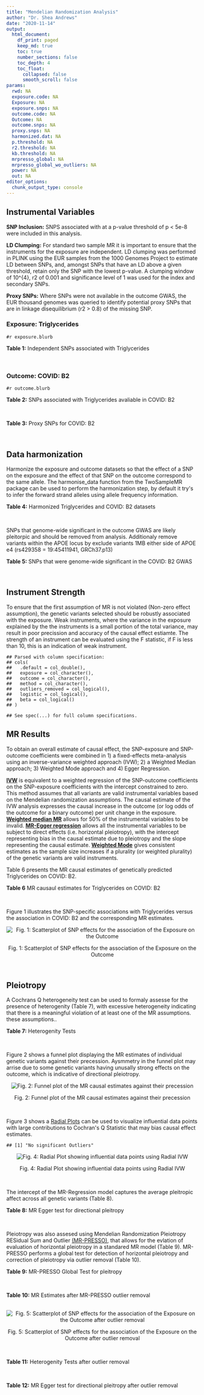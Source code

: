 ```yaml
---
title: "Mendelian Randomization Analysis"
author: "Dr. Shea Andrews"
date: "2020-11-14"
output:
  html_document:
    df_print: paged
    keep_md: true
    toc: true
    number_sections: false
    toc_depth: 4
    toc_float:
      collapsed: false
      smooth_scroll: false
params:
  rwd: NA
  exposure.code: NA
  Exposure: NA
  exposure.snps: NA
  outcome.code: NA
  Outcome: NA
  outcome.snps: NA
  proxy.snps: NA
  harmonized.dat: NA
  p.threshold: NA
  r2.threshold: NA
  kb.threshold: NA
  mrpresso_global: NA
  mrpresso_global_wo_outliers: NA
  power: NA
  out: NA
editor_options:
  chunk_output_type: console
---
```







## Instrumental Variables
**SNP Inclusion:** SNPS associated with at a p-value threshold of p < 5e-8 were included in this analysis.
<br>

**LD Clumping:** For standard two sample MR it is important to ensure that the instruments for the exposure are independent. LD clumping was performed in PLINK using the EUR samples from the 1000 Genomes Project to estimate LD between SNPs, and, amongst SNPs that have an LD above a given threshold, retain only the SNP with the lowest p-value. A clumping window of 10^{4}, r2 of 0.001 and significance level of 1 was used for the index and secondary SNPs.
<br>

**Proxy SNPs:** Where SNPs were not available in the outcome GWAS, the EUR thousand genomes was queried to identify potential proxy SNPs that are in linkage disequilibrium (r2 > 0.8) of the missing SNP.
<br>

### Exposure: Triglycerides
`#r exposure.blurb`
<br>

**Table 1:** Independent SNPs associated with Triglycerides
<div data-pagedtable="false">
  <script data-pagedtable-source type="application/json">
{"columns":[{"label":["SNP"],"name":[1],"type":["chr"],"align":["left"]},{"label":["CHROM"],"name":[2],"type":["dbl"],"align":["right"]},{"label":["POS"],"name":[3],"type":["dbl"],"align":["right"]},{"label":["REF"],"name":[4],"type":["chr"],"align":["left"]},{"label":["ALT"],"name":[5],"type":["chr"],"align":["left"]},{"label":["AF"],"name":[6],"type":["dbl"],"align":["right"]},{"label":["BETA"],"name":[7],"type":["dbl"],"align":["right"]},{"label":["SE"],"name":[8],"type":["dbl"],"align":["right"]},{"label":["Z"],"name":[9],"type":["dbl"],"align":["right"]},{"label":["P"],"name":[10],"type":["dbl"],"align":["right"]},{"label":["N"],"name":[11],"type":["dbl"],"align":["right"]},{"label":["TRAIT"],"name":[12],"type":["chr"],"align":["left"]}],"data":[{"1":"rs12748152","2":"1","3":"27138393","4":"C","5":"T","6":"0.0683714","7":"0.0372","8":"0.0059","9":"6.305085","10":"1.100e-09","11":"177761.5","12":"Triglycerides"},{"1":"rs17513135","2":"1","3":"40035686","4":"C","5":"T","6":"0.2500000","7":"0.0220","8":"0.0039","9":"5.641026","10":"1.633e-08","11":"174742.0","12":"Triglycerides"},{"1":"rs4587594","2":"1","3":"63133930","4":"G","5":"A","6":"0.3032340","7":"-0.0694","8":"0.0035","9":"-19.828600","10":"3.503e-82","11":"177772.0","12":"Triglycerides"},{"1":"rs1321257","2":"1","3":"230305312","4":"G","5":"A","6":"0.6400070","7":"-0.0402","8":"0.0034","9":"-11.823500","10":"5.986e-31","11":"177757.9","12":"Triglycerides"},{"1":"rs676210","2":"2","3":"21231524","4":"G","5":"A","6":"0.2314110","7":"-0.0733","8":"0.0039","9":"-18.794900","10":"3.284e-71","11":"177782.0","12":"Triglycerides"},{"1":"rs1260326","2":"2","3":"27730940","4":"T","5":"C","6":"0.6136610","7":"-0.1148","8":"0.0034","9":"-33.764700","10":"2.290e-239","11":"177765.0","12":"Triglycerides"},{"1":"rs13389219","2":"2","3":"165528876","4":"C","5":"T","6":"0.4034550","7":"-0.0271","8":"0.0034","9":"-7.970590","10":"2.598e-15","11":"177782.9","12":"Triglycerides"},{"1":"rs2972146","2":"2","3":"227100698","4":"G","5":"T","6":"0.6309740","7":"0.0281","8":"0.0034","9":"8.264706","10":"2.974e-15","11":"174703.9","12":"Triglycerides"},{"1":"rs10440120","2":"3","3":"12486964","4":"C","5":"A","6":"0.1655080","7":"-0.0306","8":"0.0044","9":"-6.954550","10":"5.343e-11","11":"174886.1","12":"Triglycerides"},{"1":"rs645040","2":"3","3":"135926622","4":"G","5":"T","6":"0.8208850","7":"0.0293","8":"0.0040","9":"7.325000","10":"1.830e-12","11":"177779.0","12":"Triglycerides"},{"1":"rs6831256","2":"4","3":"3473139","4":"A","5":"G","6":"0.3971880","7":"0.0258","8":"0.0035","9":"7.371429","10":"1.602e-12","11":"177494.9","12":"Triglycerides"},{"1":"rs442177","2":"4","3":"88030261","4":"G","5":"T","6":"0.5364790","7":"0.0309","8":"0.0033","9":"9.363636","10":"1.316e-18","11":"177798.0","12":"Triglycerides"},{"1":"rs9686661","2":"5","3":"55861786","4":"C","5":"T","6":"0.1487860","7":"0.0379","8":"0.0044","9":"8.613636","10":"2.541e-16","11":"177050.0","12":"Triglycerides"},{"1":"rs6882076","2":"5","3":"156390297","4":"T","5":"C","6":"0.6327160","7":"0.0286","8":"0.0035","9":"8.171429","10":"1.513e-15","11":"177778.0","12":"Triglycerides"},{"1":"rs2239520","2":"6","3":"31088922","4":"G","5":"A","6":"0.3906190","7":"-0.0236","8":"0.0037","9":"-6.378380","10":"4.144e-10","11":"151047.0","12":"Triglycerides"},{"1":"rs2247056","2":"6","3":"31265490","4":"T","5":"C","6":"0.7218780","7":"0.0378","8":"0.0039","9":"9.692308","10":"3.861e-21","11":"174062.0","12":"Triglycerides"},{"1":"rs998584","2":"6","3":"43757896","4":"C","5":"A","6":"0.4905450","7":"0.0293","8":"0.0037","9":"7.918919","10":"3.424e-15","11":"174573.0","12":"Triglycerides"},{"1":"rs719726","2":"6","3":"127414801","4":"C","5":"T","6":"0.5999630","7":"0.0199","8":"0.0035","9":"5.685714","10":"2.486e-08","11":"168319.0","12":"Triglycerides"},{"1":"rs634869","2":"6","3":"139831757","4":"T","5":"C","6":"0.5747460","7":"-0.0272","8":"0.0033","9":"-8.242420","10":"1.776e-14","11":"177755.0","12":"Triglycerides"},{"1":"rs2665357","2":"6","3":"160848167","4":"A","5":"C","6":"0.5193360","7":"0.0212","8":"0.0033","9":"6.424242","10":"8.327e-10","11":"172850.0","12":"Triglycerides"},{"1":"rs4719841","2":"7","3":"25997536","4":"A","5":"G","6":"0.4108890","7":"0.0232","8":"0.0034","9":"6.823529","10":"8.864e-11","11":"177774.9","12":"Triglycerides"},{"1":"rs11974409","2":"7","3":"72989390","4":"A","5":"G","6":"0.1816990","7":"-0.0899","8":"0.0042","9":"-21.404800","10":"1.360e-100","11":"177786.0","12":"Triglycerides"},{"1":"rs38855","2":"7","3":"116358044","4":"A","5":"G","6":"0.4712940","7":"-0.0187","8":"0.0033","9":"-5.666670","10":"2.109e-08","11":"177825.0","12":"Triglycerides"},{"1":"rs287621","2":"7","3":"130435181","4":"T","5":"C","6":"0.7140010","7":"-0.0222","8":"0.0037","9":"-6.000000","10":"7.671e-09","11":"177813.0","12":"Triglycerides"},{"1":"rs6995541","2":"8","3":"10671260","4":"A","5":"G","6":"0.2336240","7":"0.0265","8":"0.0037","9":"7.162162","10":"1.343e-12","11":"177486.0","12":"Triglycerides"},{"1":"rs12676857","2":"8","3":"18266572","4":"T","5":"C","6":"0.1436090","7":"0.0332","8":"0.0046","9":"7.217391","10":"7.291e-12","11":"177732.0","12":"Triglycerides"},{"1":"rs12678919","2":"8","3":"19844222","4":"A","5":"G","6":"0.0681239","7":"-0.1702","8":"0.0056","9":"-30.392900","10":"1.820e-199","11":"177749.9","12":"Triglycerides"},{"1":"rs4738684","2":"8","3":"59393273","4":"A","5":"G","6":"0.6075010","7":"-0.0205","8":"0.0035","9":"-5.857140","10":"8.819e-09","11":"177790.0","12":"Triglycerides"},{"1":"rs2954022","2":"8","3":"126482621","4":"C","5":"A","6":"0.5114630","7":"-0.0780","8":"0.0033","9":"-23.636400","10":"2.230e-113","11":"177750.0","12":"Triglycerides"},{"1":"rs1832007","2":"10","3":"5254847","4":"A","5":"G","6":"0.1247280","7":"-0.0327","8":"0.0047","9":"-6.957450","10":"1.718e-12","11":"177504.0","12":"Triglycerides"},{"1":"rs10761762","2":"10","3":"65184717","4":"T","5":"C","6":"0.4990900","7":"-0.0270","8":"0.0033","9":"-8.181820","10":"1.061e-17","11":"177823.0","12":"Triglycerides"},{"1":"rs2068888","2":"10","3":"94839642","4":"G","5":"A","6":"0.4735120","7":"-0.0241","8":"0.0034","9":"-7.088240","10":"1.682e-11","11":"177712.0","12":"Triglycerides"},{"1":"rs2250802","2":"10","3":"113921354","4":"G","5":"A","6":"0.7334790","7":"0.0230","8":"0.0037","9":"6.216216","10":"1.210e-10","11":"174733.9","12":"Triglycerides"},{"1":"rs10501321","2":"11","3":"47294626","4":"T","5":"C","6":"0.3212210","7":"-0.0216","8":"0.0035","9":"-6.171430","10":"1.412e-08","11":"177680.0","12":"Triglycerides"},{"1":"rs174535","2":"11","3":"61551356","4":"T","5":"C","6":"0.3609590","7":"0.0470","8":"0.0034","9":"13.823529","10":"1.733e-41","11":"177772.9","12":"Triglycerides"},{"1":"rs11820504","2":"11","3":"116529442","4":"T","5":"C","6":"0.1807930","7":"0.0604","8":"0.0044","9":"13.727273","10":"1.095e-39","11":"172813.0","12":"Triglycerides"},{"1":"rs10790162","2":"11","3":"116639104","4":"A","5":"G","6":"0.9306210","7":"-0.2305","8":"0.0065","9":"-35.461500","10":"1.100e-249","11":"177771.1","12":"Triglycerides"},{"1":"rs11613352","2":"12","3":"57792580","4":"C","5":"T","6":"0.2251730","7":"-0.0280","8":"0.0039","9":"-7.179490","10":"9.397e-14","11":"177799.0","12":"Triglycerides"},{"1":"rs11057408","2":"12","3":"124464836","4":"G","5":"T","6":"0.3253360","7":"-0.0258","8":"0.0035","9":"-7.371430","10":"2.049e-12","11":"174454.0","12":"Triglycerides"},{"1":"rs16948098","2":"15","3":"44219607","4":"G","5":"A","6":"0.0370102","7":"0.0800","8":"0.0089","9":"8.988764","10":"4.838e-17","11":"163328.2","12":"Triglycerides"},{"1":"rs2043085","2":"15","3":"58680954","4":"T","5":"C","6":"0.6610970","7":"-0.0327","8":"0.0034","9":"-9.617650","10":"7.809e-20","11":"176147.0","12":"Triglycerides"},{"1":"rs588136","2":"15","3":"58730498","4":"C","5":"T","6":"0.7867110","7":"-0.0495","8":"0.0041","9":"-12.073200","10":"3.365e-30","11":"176173.0","12":"Triglycerides"},{"1":"rs3198697","2":"16","3":"15129940","4":"C","5":"T","6":"0.3839030","7":"-0.0198","8":"0.0034","9":"-5.823530","10":"2.207e-08","11":"175934.1","12":"Triglycerides"},{"1":"rs749671","2":"16","3":"31088347","4":"G","5":"A","6":"0.3477070","7":"-0.0211","8":"0.0034","9":"-6.205880","10":"6.106e-10","11":"176205.1","12":"Triglycerides"},{"1":"rs1800775","2":"16","3":"56995236","4":"C","5":"A","6":"0.5121820","7":"-0.0396","8":"0.0035","9":"-11.314300","10":"1.332e-26","11":"172715.0","12":"Triglycerides"},{"1":"rs8077889","2":"17","3":"41878166","4":"A","5":"C","6":"0.1884530","7":"0.0252","8":"0.0042","9":"6.000000","10":"9.879e-09","11":"176194.0","12":"Triglycerides"},{"1":"rs7248104","2":"19","3":"7224431","4":"G","5":"A","6":"0.4124030","7":"-0.0222","8":"0.0034","9":"-6.529410","10":"5.045e-10","11":"176083.0","12":"Triglycerides"},{"1":"rs10401969","2":"19","3":"19407718","4":"T","5":"C","6":"0.0710134","7":"-0.1210","8":"0.0065","9":"-18.615400","10":"9.702e-70","11":"176172.7","12":"Triglycerides"},{"1":"rs731839","2":"19","3":"33899065","4":"G","5":"A","6":"0.6709000","7":"-0.0224","8":"0.0036","9":"-6.222220","10":"2.651e-09","11":"176161.1","12":"Triglycerides"},{"1":"rs439401","2":"19","3":"45414451","4":"T","5":"C","6":"0.6390100","7":"0.0659","8":"0.0038","9":"17.342105","10":"1.423e-66","11":"152584.0","12":"Triglycerides"},{"1":"rs3760627","2":"19","3":"45457180","4":"T","5":"C","6":"0.4941460","7":"0.0189","8":"0.0034","9":"5.558824","10":"5.293e-09","11":"176200.9","12":"Triglycerides"},{"1":"rs6029143","2":"20","3":"39118662","4":"C","5":"T","6":"0.0446137","7":"-0.0388","8":"0.0071","9":"-5.464790","10":"4.933e-08","11":"176256.9","12":"Triglycerides"},{"1":"rs4810479","2":"20","3":"44545048","4":"C","5":"T","6":"0.7471790","7":"-0.0474","8":"0.0038","9":"-12.473700","10":"2.067e-34","11":"176191.9","12":"Triglycerides"},{"1":"rs3761445","2":"22","3":"38595411","4":"G","5":"A","6":"0.6132420","7":"0.0232","8":"0.0034","9":"6.823529","10":"8.062e-12","11":"175846.1","12":"Triglycerides"}],"options":{"columns":{"min":{},"max":[10]},"rows":{"min":[10],"max":[10]},"pages":{}}}
  </script>
</div>
<br>

### Outcome: COVID: B2
`#r outcome.blurb`
<br>

**Table 2:** SNPs associated with Triglycerides avaliable in COVID: B2
<div data-pagedtable="false">
  <script data-pagedtable-source type="application/json">
{"columns":[{"label":["SNP"],"name":[1],"type":["chr"],"align":["left"]},{"label":["CHROM"],"name":[2],"type":["dbl"],"align":["right"]},{"label":["POS"],"name":[3],"type":["dbl"],"align":["right"]},{"label":["REF"],"name":[4],"type":["chr"],"align":["left"]},{"label":["ALT"],"name":[5],"type":["chr"],"align":["left"]},{"label":["AF"],"name":[6],"type":["dbl"],"align":["right"]},{"label":["BETA"],"name":[7],"type":["dbl"],"align":["right"]},{"label":["SE"],"name":[8],"type":["dbl"],"align":["right"]},{"label":["Z"],"name":[9],"type":["dbl"],"align":["right"]},{"label":["P"],"name":[10],"type":["dbl"],"align":["right"]},{"label":["N"],"name":[11],"type":["dbl"],"align":["right"]},{"label":["TRAIT"],"name":[12],"type":["chr"],"align":["left"]}],"data":[{"1":"rs12748152","2":"1","3":"27138393","4":"C","5":"T","6":"0.09372","7":"1.0523e-01","8":"0.042643","9":"2.467696926","10":"0.013600","11":"908494","12":"COVID:_hospitalized_vs._population__eur"},{"1":"rs17513135","2":"1","3":"40035686","4":"C","5":"T","6":"0.22710","7":"7.5200e-02","8":"0.028713","9":"2.619022742","10":"0.008818","11":"631467","12":"COVID:_hospitalized_vs._population__eur"},{"1":"rs4587594","2":"1","3":"63133930","4":"G","5":"A","6":"0.32560","7":"-1.0093e-02","8":"0.024733","9":"-0.408078276","10":"0.683200","11":"908494","12":"COVID:_hospitalized_vs._population__eur"},{"1":"rs1321257","2":"1","3":"230305312","4":"G","5":"A","6":"0.60440","7":"2.1461e-03","8":"0.023530","9":"0.091206970","10":"0.927300","11":"908494","12":"COVID:_hospitalized_vs._population__eur"},{"1":"rs676210","2":"2","3":"21231524","4":"G","5":"A","6":"0.23180","7":"-3.6636e-02","8":"0.027950","9":"-1.310769231","10":"0.189900","11":"907881","12":"COVID:_hospitalized_vs._population__eur"},{"1":"rs1260326","2":"2","3":"27730940","4":"T","5":"C","6":"0.63210","7":"2.0246e-02","8":"0.023473","9":"0.862522899","10":"0.388400","11":"907881","12":"COVID:_hospitalized_vs._population__eur"},{"1":"rs13389219","2":"2","3":"165528876","4":"C","5":"T","6":"0.40280","7":"-3.9779e-03","8":"0.023446","9":"-0.169662203","10":"0.865300","11":"908494","12":"COVID:_hospitalized_vs._population__eur"},{"1":"rs2972146","2":"2","3":"227100698","4":"G","5":"T","6":"0.63350","7":"-2.5846e-03","8":"0.028229","9":"-0.091558327","10":"0.927000","11":"898438","12":"COVID:_hospitalized_vs._population__eur"},{"1":"rs10440120","2":"3","3":"12486964","4":"C","5":"A","6":"0.17500","7":"7.6505e-02","8":"0.037149","9":"2.059409405","10":"0.039450","11":"898438","12":"COVID:_hospitalized_vs._population__eur"},{"1":"rs645040","2":"3","3":"135926622","4":"G","5":"T","6":"0.79200","7":"-1.4032e-02","8":"0.027406","9":"-0.512004671","10":"0.608700","11":"907881","12":"COVID:_hospitalized_vs._population__eur"},{"1":"rs6831256","2":"4","3":"3473139","4":"A","5":"G","6":"0.39750","7":"-2.6228e-02","8":"0.023177","9":"-1.131639125","10":"0.257800","11":"908494","12":"COVID:_hospitalized_vs._population__eur"},{"1":"rs442177","2":"4","3":"88030261","4":"G","5":"T","6":"0.57550","7":"3.0101e-02","8":"0.027921","9":"1.078077433","10":"0.281000","11":"898438","12":"COVID:_hospitalized_vs._population__eur"},{"1":"rs9686661","2":"5","3":"55861786","4":"C","5":"T","6":"0.17630","7":"-1.3144e-02","8":"0.028425","9":"-0.462409850","10":"0.643800","11":"908494","12":"COVID:_hospitalized_vs._population__eur"},{"1":"rs6882076","2":"5","3":"156390297","4":"T","5":"C","6":"0.64430","7":"3.7231e-03","8":"0.023716","9":"0.156986844","10":"0.875300","11":"908494","12":"COVID:_hospitalized_vs._population__eur"},{"1":"rs2239520","2":"6","3":"31088922","4":"G","5":"A","6":"0.37620","7":"-3.9525e-02","8":"0.028379","9":"-1.392755206","10":"0.163700","11":"898438","12":"COVID:_hospitalized_vs._population__eur"},{"1":"rs2247056","2":"6","3":"31265490","4":"T","5":"C","6":"0.72010","7":"-6.1981e-03","8":"0.027566","9":"-0.224845825","10":"0.822100","11":"908494","12":"COVID:_hospitalized_vs._population__eur"},{"1":"rs998584","2":"6","3":"43757896","4":"C","5":"A","6":"0.47870","7":"1.9354e-02","8":"0.023213","9":"0.833756947","10":"0.404400","11":"907881","12":"COVID:_hospitalized_vs._population__eur"},{"1":"rs719726","2":"6","3":"127414801","4":"C","5":"T","6":"0.58860","7":"-2.9089e-02","8":"0.030102","9":"-0.966347751","10":"0.333900","11":"895209","12":"COVID:_hospitalized_vs._population__eur"},{"1":"rs634869","2":"6","3":"139831757","4":"T","5":"C","6":"0.56550","7":"1.7185e-02","8":"0.023386","9":"0.734841358","10":"0.462400","11":"908494","12":"COVID:_hospitalized_vs._population__eur"},{"1":"rs2665357","2":"6","3":"160848167","4":"A","5":"C","6":"0.51500","7":"-2.0397e-02","8":"0.027405","9":"-0.744280241","10":"0.456700","11":"898438","12":"COVID:_hospitalized_vs._population__eur"},{"1":"rs4719841","2":"7","3":"25997536","4":"A","5":"G","6":"0.38860","7":"4.8883e-02","8":"0.023311","9":"2.096992836","10":"0.035990","11":"908494","12":"COVID:_hospitalized_vs._population__eur"},{"1":"rs11974409","2":"7","3":"72989390","4":"A","5":"G","6":"0.19170","7":"-5.1899e-02","8":"0.035954","9":"-1.443483340","10":"0.148900","11":"898438","12":"COVID:_hospitalized_vs._population__eur"},{"1":"rs38855","2":"7","3":"116358044","4":"A","5":"G","6":"0.46480","7":"-4.1648e-02","8":"0.027629","9":"-1.507401643","10":"0.131700","11":"897825","12":"COVID:_hospitalized_vs._population__eur"},{"1":"rs287621","2":"7","3":"130435181","4":"T","5":"C","6":"0.73460","7":"-2.0233e-03","8":"0.030783","9":"-0.065727837","10":"0.947600","11":"897825","12":"COVID:_hospitalized_vs._population__eur"},{"1":"rs6995541","2":"8","3":"10671260","4":"A","5":"G","6":"0.29180","7":"1.2274e-04","8":"0.030387","9":"0.004039227","10":"0.996800","11":"898438","12":"COVID:_hospitalized_vs._population__eur"},{"1":"rs12676857","2":"8","3":"18266572","4":"T","5":"C","6":"0.15380","7":"6.4152e-02","8":"0.032341","9":"1.983612133","10":"0.047300","11":"908494","12":"COVID:_hospitalized_vs._population__eur"},{"1":"rs12678919","2":"8","3":"19844222","4":"A","5":"G","6":"0.09291","7":"4.2493e-02","8":"0.037512","9":"1.132784176","10":"0.257300","11":"908494","12":"COVID:_hospitalized_vs._population__eur"},{"1":"rs4738684","2":"8","3":"59393273","4":"A","5":"G","6":"0.66070","7":"1.8595e-02","8":"0.029532","9":"0.629655966","10":"0.528900","11":"385316","12":"COVID:_hospitalized_vs._population__eur"},{"1":"rs2954022","2":"8","3":"126482621","4":"C","5":"A","6":"0.46660","7":"-5.9811e-05","8":"0.028167","9":"-0.002123442","10":"0.998300","11":"623626","12":"COVID:_hospitalized_vs._population__eur"},{"1":"rs1832007","2":"10","3":"5254847","4":"A","5":"G","6":"0.16340","7":"2.2699e-02","8":"0.032161","9":"0.705792730","10":"0.480300","11":"908494","12":"COVID:_hospitalized_vs._population__eur"},{"1":"rs10761762","2":"10","3":"65184717","4":"T","5":"C","6":"0.48730","7":"-1.6740e-02","8":"0.024197","9":"-0.691821300","10":"0.489100","11":"905878","12":"COVID:_hospitalized_vs._population__eur"},{"1":"rs2068888","2":"10","3":"94839642","4":"G","5":"A","6":"0.44900","7":"-3.5464e-02","8":"0.022996","9":"-1.542181249","10":"0.123000","11":"908494","12":"COVID:_hospitalized_vs._population__eur"},{"1":"rs2250802","2":"10","3":"113921354","4":"G","5":"A","6":"0.70540","7":"-3.5433e-02","8":"0.025688","9":"-1.379360012","10":"0.167800","11":"634083","12":"COVID:_hospitalized_vs._population__eur"},{"1":"rs10501321","2":"11","3":"47294626","4":"T","5":"C","6":"0.36110","7":"-2.1565e-02","8":"0.025102","9":"-0.859094893","10":"0.390300","11":"908494","12":"COVID:_hospitalized_vs._population__eur"},{"1":"rs174535","2":"11","3":"61551356","4":"T","5":"C","6":"0.38120","7":"2.8368e-02","8":"0.024340","9":"1.165488907","10":"0.243800","11":"907881","12":"COVID:_hospitalized_vs._population__eur"},{"1":"rs11820504","2":"11","3":"116529442","4":"T","5":"C","6":"0.21380","7":"-2.2118e-02","8":"0.030122","9":"-0.734280592","10":"0.462800","11":"908494","12":"COVID:_hospitalized_vs._population__eur"},{"1":"rs10790162","2":"11","3":"116639104","4":"A","5":"G","6":"0.92640","7":"6.0145e-03","8":"0.044330","9":"0.135675615","10":"0.892100","11":"908494","12":"COVID:_hospitalized_vs._population__eur"},{"1":"rs11613352","2":"12","3":"57792580","4":"C","5":"T","6":"0.26290","7":"2.4774e-02","8":"0.028180","9":"0.879134138","10":"0.379300","11":"907881","12":"COVID:_hospitalized_vs._population__eur"},{"1":"rs11057408","2":"12","3":"124464836","4":"G","5":"T","6":"0.32300","7":"3.4488e-03","8":"0.024103","9":"0.143085923","10":"0.886200","11":"908494","12":"COVID:_hospitalized_vs._population__eur"},{"1":"rs16948098","2":"15","3":"44219607","4":"G","5":"A","6":"0.03677","7":"-4.0939e-02","8":"0.052965","9":"-0.772944397","10":"0.439600","11":"908494","12":"COVID:_hospitalized_vs._population__eur"},{"1":"rs2043085","2":"15","3":"58680954","4":"T","5":"C","6":"0.59570","7":"-1.4724e-03","8":"0.028018","9":"-0.052551931","10":"0.958100","11":"898438","12":"COVID:_hospitalized_vs._population__eur"},{"1":"rs588136","2":"15","3":"58730498","4":"C","5":"T","6":"0.78780","7":"8.9430e-04","8":"0.028384","9":"0.031507187","10":"0.974900","11":"908494","12":"COVID:_hospitalized_vs._population__eur"},{"1":"rs3198697","2":"16","3":"15129940","4":"C","5":"T","6":"0.43100","7":"-1.3200e-02","8":"0.023201","9":"-0.568940994","10":"0.569400","11":"908494","12":"COVID:_hospitalized_vs._population__eur"},{"1":"rs749671","2":"16","3":"31088347","4":"G","5":"A","6":"0.38110","7":"6.0927e-03","8":"0.023502","9":"0.259241767","10":"0.795400","11":"908494","12":"COVID:_hospitalized_vs._population__eur"},{"1":"rs1800775","2":"16","3":"56995236","4":"C","5":"A","6":"0.49620","7":"6.5014e-03","8":"0.022989","9":"0.282804820","10":"0.777300","11":"908494","12":"COVID:_hospitalized_vs._population__eur"},{"1":"rs8077889","2":"17","3":"41878166","4":"A","5":"C","6":"0.20220","7":"4.7379e-02","8":"0.027672","9":"1.712163920","10":"0.086870","11":"908494","12":"COVID:_hospitalized_vs._population__eur"},{"1":"rs7248104","2":"19","3":"7224431","4":"G","5":"A","6":"0.42240","7":"-2.7038e-02","8":"0.023504","9":"-1.150357386","10":"0.250000","11":"634083","12":"COVID:_hospitalized_vs._population__eur"},{"1":"rs10401969","2":"19","3":"19407718","4":"T","5":"C","6":"0.07684","7":"1.1601e-02","8":"0.044548","9":"0.260415731","10":"0.794600","11":"908494","12":"COVID:_hospitalized_vs._population__eur"},{"1":"rs731839","2":"19","3":"33899065","4":"G","5":"A","6":"0.67190","7":"-1.8815e-02","8":"0.028693","9":"-0.655734848","10":"0.512000","11":"897825","12":"COVID:_hospitalized_vs._population__eur"},{"1":"rs439401","2":"19","3":"45414451","4":"T","5":"C","6":"0.64930","7":"1.5634e-02","8":"0.023773","9":"0.657636815","10":"0.510800","11":"908494","12":"COVID:_hospitalized_vs._population__eur"},{"1":"rs3760627","2":"19","3":"45457180","4":"T","5":"C","6":"0.45000","7":"3.5078e-03","8":"0.027578","9":"0.127195591","10":"0.898800","11":"898438","12":"COVID:_hospitalized_vs._population__eur"},{"1":"rs6029143","2":"20","3":"39118662","4":"C","5":"T","6":"0.07005","7":"1.2354e-03","8":"0.044482","9":"0.027773032","10":"0.977800","11":"908494","12":"COVID:_hospitalized_vs._population__eur"},{"1":"rs4810479","2":"20","3":"44545048","4":"C","5":"T","6":"0.74190","7":"-6.4158e-02","8":"0.026373","9":"-2.432715277","10":"0.014990","11":"908494","12":"COVID:_hospitalized_vs._population__eur"},{"1":"rs3761445","2":"22","3":"38595411","4":"G","5":"A","6":"0.60550","7":"6.6820e-03","8":"0.023366","9":"0.285971069","10":"0.774900","11":"908494","12":"COVID:_hospitalized_vs._population__eur"}],"options":{"columns":{"min":{},"max":[10]},"rows":{"min":[10],"max":[10]},"pages":{}}}
  </script>
</div>
<br>

**Table 3:** Proxy SNPs for COVID: B2
<div data-pagedtable="false">
  <script data-pagedtable-source type="application/json">
{"columns":[{"label":["proxy.outcome"],"name":[1],"type":["lgl"],"align":["right"]},{"label":["target_snp"],"name":[2],"type":["lgl"],"align":["right"]},{"label":["proxy_snp"],"name":[3],"type":["lgl"],"align":["right"]},{"label":["ld.r2"],"name":[4],"type":["lgl"],"align":["right"]},{"label":["Dprime"],"name":[5],"type":["lgl"],"align":["right"]},{"label":["ref.proxy"],"name":[6],"type":["lgl"],"align":["right"]},{"label":["alt.proxy"],"name":[7],"type":["lgl"],"align":["right"]},{"label":["CHROM"],"name":[8],"type":["lgl"],"align":["right"]},{"label":["POS"],"name":[9],"type":["lgl"],"align":["right"]},{"label":["ALT.proxy"],"name":[10],"type":["lgl"],"align":["right"]},{"label":["REF.proxy"],"name":[11],"type":["lgl"],"align":["right"]},{"label":["AF"],"name":[12],"type":["lgl"],"align":["right"]},{"label":["BETA"],"name":[13],"type":["lgl"],"align":["right"]},{"label":["SE"],"name":[14],"type":["lgl"],"align":["right"]},{"label":["P"],"name":[15],"type":["lgl"],"align":["right"]},{"label":["N"],"name":[16],"type":["lgl"],"align":["right"]},{"label":["ref"],"name":[17],"type":["lgl"],"align":["right"]},{"label":["alt"],"name":[18],"type":["lgl"],"align":["right"]},{"label":["ALT"],"name":[19],"type":["lgl"],"align":["right"]},{"label":["REF"],"name":[20],"type":["lgl"],"align":["right"]},{"label":["PHASE"],"name":[21],"type":["lgl"],"align":["right"]}],"data":[{"1":"NA","2":"NA","3":"NA","4":"NA","5":"NA","6":"NA","7":"NA","8":"NA","9":"NA","10":"NA","11":"NA","12":"NA","13":"NA","14":"NA","15":"NA","16":"NA","17":"NA","18":"NA","19":"NA","20":"NA","21":"NA"}],"options":{"columns":{"min":{},"max":[10]},"rows":{"min":[10],"max":[10]},"pages":{}}}
  </script>
</div>
<br>

## Data harmonization
Harmonize the exposure and outcome datasets so that the effect of a SNP on the exposure and the effect of that SNP on the outcome correspond to the same allele. The harmonise_data function from the TwoSampleMR package can be used to perform the harmonization step, by default it try's to infer the forward strand alleles using allele frequency information.
<br>

**Table 4:** Harmonized Triglycerides and COVID: B2 datasets
<div data-pagedtable="false">
  <script data-pagedtable-source type="application/json">
{"columns":[{"label":["SNP"],"name":[1],"type":["chr"],"align":["left"]},{"label":["effect_allele.exposure"],"name":[2],"type":["chr"],"align":["left"]},{"label":["other_allele.exposure"],"name":[3],"type":["chr"],"align":["left"]},{"label":["effect_allele.outcome"],"name":[4],"type":["chr"],"align":["left"]},{"label":["other_allele.outcome"],"name":[5],"type":["chr"],"align":["left"]},{"label":["beta.exposure"],"name":[6],"type":["dbl"],"align":["right"]},{"label":["beta.outcome"],"name":[7],"type":["dbl"],"align":["right"]},{"label":["eaf.exposure"],"name":[8],"type":["dbl"],"align":["right"]},{"label":["eaf.outcome"],"name":[9],"type":["dbl"],"align":["right"]},{"label":["remove"],"name":[10],"type":["lgl"],"align":["right"]},{"label":["palindromic"],"name":[11],"type":["lgl"],"align":["right"]},{"label":["ambiguous"],"name":[12],"type":["lgl"],"align":["right"]},{"label":["id.outcome"],"name":[13],"type":["chr"],"align":["left"]},{"label":["chr.outcome"],"name":[14],"type":["dbl"],"align":["right"]},{"label":["pos.outcome"],"name":[15],"type":["dbl"],"align":["right"]},{"label":["se.outcome"],"name":[16],"type":["dbl"],"align":["right"]},{"label":["z.outcome"],"name":[17],"type":["dbl"],"align":["right"]},{"label":["pval.outcome"],"name":[18],"type":["dbl"],"align":["right"]},{"label":["samplesize.outcome"],"name":[19],"type":["dbl"],"align":["right"]},{"label":["outcome"],"name":[20],"type":["chr"],"align":["left"]},{"label":["mr_keep.outcome"],"name":[21],"type":["lgl"],"align":["right"]},{"label":["pval_origin.outcome"],"name":[22],"type":["chr"],"align":["left"]},{"label":["chr.exposure"],"name":[23],"type":["dbl"],"align":["right"]},{"label":["pos.exposure"],"name":[24],"type":["dbl"],"align":["right"]},{"label":["se.exposure"],"name":[25],"type":["dbl"],"align":["right"]},{"label":["z.exposure"],"name":[26],"type":["dbl"],"align":["right"]},{"label":["pval.exposure"],"name":[27],"type":["dbl"],"align":["right"]},{"label":["samplesize.exposure"],"name":[28],"type":["dbl"],"align":["right"]},{"label":["exposure"],"name":[29],"type":["chr"],"align":["left"]},{"label":["mr_keep.exposure"],"name":[30],"type":["lgl"],"align":["right"]},{"label":["pval_origin.exposure"],"name":[31],"type":["chr"],"align":["left"]},{"label":["id.exposure"],"name":[32],"type":["chr"],"align":["left"]},{"label":["action"],"name":[33],"type":["dbl"],"align":["right"]},{"label":["mr_keep"],"name":[34],"type":["lgl"],"align":["right"]},{"label":["pt"],"name":[35],"type":["dbl"],"align":["right"]},{"label":["pleitropy_keep"],"name":[36],"type":["lgl"],"align":["right"]},{"label":["mrpresso_RSSobs"],"name":[37],"type":["lgl"],"align":["right"]},{"label":["mrpresso_pval"],"name":[38],"type":["lgl"],"align":["right"]},{"label":["mrpresso_keep"],"name":[39],"type":["lgl"],"align":["right"]}],"data":[{"1":"rs10401969","2":"C","3":"T","4":"C","5":"T","6":"-0.1210","7":"1.1601e-02","8":"0.0710134","9":"0.07684","10":"FALSE","11":"FALSE","12":"FALSE","13":"uzU2e4","14":"19","15":"19407718","16":"0.044548","17":"0.260415731","18":"0.794600","19":"908494","20":"covidhgi2020anaB2v4eur","21":"TRUE","22":"reported","23":"19","24":"19407718","25":"0.0065","26":"-18.615400","27":"9.702e-70","28":"176172.7","29":"Willer2013tg","30":"TRUE","31":"reported","32":"TrfBtk","33":"2","34":"TRUE","35":"5e-08","36":"TRUE","37":"NA","38":"NA","39":"TRUE"},{"1":"rs10440120","2":"A","3":"C","4":"A","5":"C","6":"-0.0306","7":"7.6505e-02","8":"0.1655080","9":"0.17500","10":"FALSE","11":"FALSE","12":"FALSE","13":"uzU2e4","14":"3","15":"12486964","16":"0.037149","17":"2.059409405","18":"0.039450","19":"898438","20":"covidhgi2020anaB2v4eur","21":"TRUE","22":"reported","23":"3","24":"12486964","25":"0.0044","26":"-6.954550","27":"5.343e-11","28":"174886.1","29":"Willer2013tg","30":"TRUE","31":"reported","32":"TrfBtk","33":"2","34":"TRUE","35":"5e-08","36":"TRUE","37":"NA","38":"NA","39":"TRUE"},{"1":"rs10501321","2":"C","3":"T","4":"C","5":"T","6":"-0.0216","7":"-2.1565e-02","8":"0.3212210","9":"0.36110","10":"FALSE","11":"FALSE","12":"FALSE","13":"uzU2e4","14":"11","15":"47294626","16":"0.025102","17":"-0.859094893","18":"0.390300","19":"908494","20":"covidhgi2020anaB2v4eur","21":"TRUE","22":"reported","23":"11","24":"47294626","25":"0.0035","26":"-6.171430","27":"1.412e-08","28":"177680.0","29":"Willer2013tg","30":"TRUE","31":"reported","32":"TrfBtk","33":"2","34":"TRUE","35":"5e-08","36":"TRUE","37":"NA","38":"NA","39":"TRUE"},{"1":"rs10761762","2":"C","3":"T","4":"C","5":"T","6":"-0.0270","7":"-1.6740e-02","8":"0.4990900","9":"0.48730","10":"FALSE","11":"FALSE","12":"FALSE","13":"uzU2e4","14":"10","15":"65184717","16":"0.024197","17":"-0.691821300","18":"0.489100","19":"905878","20":"covidhgi2020anaB2v4eur","21":"TRUE","22":"reported","23":"10","24":"65184717","25":"0.0033","26":"-8.181820","27":"1.061e-17","28":"177823.0","29":"Willer2013tg","30":"TRUE","31":"reported","32":"TrfBtk","33":"2","34":"TRUE","35":"5e-08","36":"TRUE","37":"NA","38":"NA","39":"TRUE"},{"1":"rs10790162","2":"G","3":"A","4":"G","5":"A","6":"-0.2305","7":"6.0145e-03","8":"0.9306210","9":"0.92640","10":"FALSE","11":"FALSE","12":"FALSE","13":"uzU2e4","14":"11","15":"116639104","16":"0.044330","17":"0.135675615","18":"0.892100","19":"908494","20":"covidhgi2020anaB2v4eur","21":"TRUE","22":"reported","23":"11","24":"116639104","25":"0.0065","26":"-35.461500","27":"1.000e-200","28":"177771.1","29":"Willer2013tg","30":"TRUE","31":"reported","32":"TrfBtk","33":"2","34":"TRUE","35":"5e-08","36":"TRUE","37":"NA","38":"NA","39":"TRUE"},{"1":"rs11057408","2":"T","3":"G","4":"T","5":"G","6":"-0.0258","7":"3.4488e-03","8":"0.3253360","9":"0.32300","10":"FALSE","11":"FALSE","12":"FALSE","13":"uzU2e4","14":"12","15":"124464836","16":"0.024103","17":"0.143085923","18":"0.886200","19":"908494","20":"covidhgi2020anaB2v4eur","21":"TRUE","22":"reported","23":"12","24":"124464836","25":"0.0035","26":"-7.371430","27":"2.049e-12","28":"174454.0","29":"Willer2013tg","30":"TRUE","31":"reported","32":"TrfBtk","33":"2","34":"TRUE","35":"5e-08","36":"TRUE","37":"NA","38":"NA","39":"TRUE"},{"1":"rs11613352","2":"T","3":"C","4":"T","5":"C","6":"-0.0280","7":"2.4774e-02","8":"0.2251730","9":"0.26290","10":"FALSE","11":"FALSE","12":"FALSE","13":"uzU2e4","14":"12","15":"57792580","16":"0.028180","17":"0.879134138","18":"0.379300","19":"907881","20":"covidhgi2020anaB2v4eur","21":"TRUE","22":"reported","23":"12","24":"57792580","25":"0.0039","26":"-7.179490","27":"9.397e-14","28":"177799.0","29":"Willer2013tg","30":"TRUE","31":"reported","32":"TrfBtk","33":"2","34":"TRUE","35":"5e-08","36":"TRUE","37":"NA","38":"NA","39":"TRUE"},{"1":"rs11820504","2":"C","3":"T","4":"C","5":"T","6":"0.0604","7":"-2.2118e-02","8":"0.1807930","9":"0.21380","10":"FALSE","11":"FALSE","12":"FALSE","13":"uzU2e4","14":"11","15":"116529442","16":"0.030122","17":"-0.734280592","18":"0.462800","19":"908494","20":"covidhgi2020anaB2v4eur","21":"TRUE","22":"reported","23":"11","24":"116529442","25":"0.0044","26":"13.727273","27":"1.095e-39","28":"172813.0","29":"Willer2013tg","30":"TRUE","31":"reported","32":"TrfBtk","33":"2","34":"TRUE","35":"5e-08","36":"TRUE","37":"NA","38":"NA","39":"TRUE"},{"1":"rs11974409","2":"G","3":"A","4":"G","5":"A","6":"-0.0899","7":"-5.1899e-02","8":"0.1816990","9":"0.19170","10":"FALSE","11":"FALSE","12":"FALSE","13":"uzU2e4","14":"7","15":"72989390","16":"0.035954","17":"-1.443483340","18":"0.148900","19":"898438","20":"covidhgi2020anaB2v4eur","21":"TRUE","22":"reported","23":"7","24":"72989390","25":"0.0042","26":"-21.404800","27":"1.360e-100","28":"177786.0","29":"Willer2013tg","30":"TRUE","31":"reported","32":"TrfBtk","33":"2","34":"TRUE","35":"5e-08","36":"TRUE","37":"NA","38":"NA","39":"TRUE"},{"1":"rs1260326","2":"C","3":"T","4":"C","5":"T","6":"-0.1148","7":"2.0246e-02","8":"0.6136610","9":"0.63210","10":"FALSE","11":"FALSE","12":"FALSE","13":"uzU2e4","14":"2","15":"27730940","16":"0.023473","17":"0.862522899","18":"0.388400","19":"907881","20":"covidhgi2020anaB2v4eur","21":"TRUE","22":"reported","23":"2","24":"27730940","25":"0.0034","26":"-33.764700","27":"1.000e-200","28":"177765.0","29":"Willer2013tg","30":"TRUE","31":"reported","32":"TrfBtk","33":"2","34":"TRUE","35":"5e-08","36":"TRUE","37":"NA","38":"NA","39":"TRUE"},{"1":"rs12676857","2":"C","3":"T","4":"C","5":"T","6":"0.0332","7":"6.4152e-02","8":"0.1436090","9":"0.15380","10":"FALSE","11":"FALSE","12":"FALSE","13":"uzU2e4","14":"8","15":"18266572","16":"0.032341","17":"1.983612133","18":"0.047300","19":"908494","20":"covidhgi2020anaB2v4eur","21":"TRUE","22":"reported","23":"8","24":"18266572","25":"0.0046","26":"7.217391","27":"7.291e-12","28":"177732.0","29":"Willer2013tg","30":"TRUE","31":"reported","32":"TrfBtk","33":"2","34":"TRUE","35":"5e-08","36":"TRUE","37":"NA","38":"NA","39":"TRUE"},{"1":"rs12678919","2":"G","3":"A","4":"G","5":"A","6":"-0.1702","7":"4.2493e-02","8":"0.0681239","9":"0.09291","10":"FALSE","11":"FALSE","12":"FALSE","13":"uzU2e4","14":"8","15":"19844222","16":"0.037512","17":"1.132784176","18":"0.257300","19":"908494","20":"covidhgi2020anaB2v4eur","21":"TRUE","22":"reported","23":"8","24":"19844222","25":"0.0056","26":"-30.392900","27":"1.820e-199","28":"177749.9","29":"Willer2013tg","30":"TRUE","31":"reported","32":"TrfBtk","33":"2","34":"TRUE","35":"5e-08","36":"TRUE","37":"NA","38":"NA","39":"TRUE"},{"1":"rs12748152","2":"T","3":"C","4":"T","5":"C","6":"0.0372","7":"1.0523e-01","8":"0.0683714","9":"0.09372","10":"FALSE","11":"FALSE","12":"FALSE","13":"uzU2e4","14":"1","15":"27138393","16":"0.042643","17":"2.467696926","18":"0.013600","19":"908494","20":"covidhgi2020anaB2v4eur","21":"TRUE","22":"reported","23":"1","24":"27138393","25":"0.0059","26":"6.305085","27":"1.100e-09","28":"177761.5","29":"Willer2013tg","30":"TRUE","31":"reported","32":"TrfBtk","33":"2","34":"TRUE","35":"5e-08","36":"TRUE","37":"NA","38":"NA","39":"TRUE"},{"1":"rs1321257","2":"A","3":"G","4":"A","5":"G","6":"-0.0402","7":"2.1461e-03","8":"0.6400070","9":"0.60440","10":"FALSE","11":"FALSE","12":"FALSE","13":"uzU2e4","14":"1","15":"230305312","16":"0.023530","17":"0.091206970","18":"0.927300","19":"908494","20":"covidhgi2020anaB2v4eur","21":"TRUE","22":"reported","23":"1","24":"230305312","25":"0.0034","26":"-11.823500","27":"5.986e-31","28":"177757.9","29":"Willer2013tg","30":"TRUE","31":"reported","32":"TrfBtk","33":"2","34":"TRUE","35":"5e-08","36":"TRUE","37":"NA","38":"NA","39":"TRUE"},{"1":"rs13389219","2":"T","3":"C","4":"T","5":"C","6":"-0.0271","7":"-3.9779e-03","8":"0.4034550","9":"0.40280","10":"FALSE","11":"FALSE","12":"FALSE","13":"uzU2e4","14":"2","15":"165528876","16":"0.023446","17":"-0.169662203","18":"0.865300","19":"908494","20":"covidhgi2020anaB2v4eur","21":"TRUE","22":"reported","23":"2","24":"165528876","25":"0.0034","26":"-7.970590","27":"2.598e-15","28":"177782.9","29":"Willer2013tg","30":"TRUE","31":"reported","32":"TrfBtk","33":"2","34":"TRUE","35":"5e-08","36":"TRUE","37":"NA","38":"NA","39":"TRUE"},{"1":"rs16948098","2":"A","3":"G","4":"A","5":"G","6":"0.0800","7":"-4.0939e-02","8":"0.0370102","9":"0.03677","10":"FALSE","11":"FALSE","12":"FALSE","13":"uzU2e4","14":"15","15":"44219607","16":"0.052965","17":"-0.772944397","18":"0.439600","19":"908494","20":"covidhgi2020anaB2v4eur","21":"TRUE","22":"reported","23":"15","24":"44219607","25":"0.0089","26":"8.988764","27":"4.838e-17","28":"163328.2","29":"Willer2013tg","30":"TRUE","31":"reported","32":"TrfBtk","33":"2","34":"TRUE","35":"5e-08","36":"TRUE","37":"NA","38":"NA","39":"TRUE"},{"1":"rs174535","2":"C","3":"T","4":"C","5":"T","6":"0.0470","7":"2.8368e-02","8":"0.3609590","9":"0.38120","10":"FALSE","11":"FALSE","12":"FALSE","13":"uzU2e4","14":"11","15":"61551356","16":"0.024340","17":"1.165488907","18":"0.243800","19":"907881","20":"covidhgi2020anaB2v4eur","21":"TRUE","22":"reported","23":"11","24":"61551356","25":"0.0034","26":"13.823529","27":"1.733e-41","28":"177772.9","29":"Willer2013tg","30":"TRUE","31":"reported","32":"TrfBtk","33":"2","34":"TRUE","35":"5e-08","36":"TRUE","37":"NA","38":"NA","39":"TRUE"},{"1":"rs17513135","2":"T","3":"C","4":"T","5":"C","6":"0.0220","7":"7.5200e-02","8":"0.2500000","9":"0.22710","10":"FALSE","11":"FALSE","12":"FALSE","13":"uzU2e4","14":"1","15":"40035686","16":"0.028713","17":"2.619022742","18":"0.008818","19":"631467","20":"covidhgi2020anaB2v4eur","21":"TRUE","22":"reported","23":"1","24":"40035686","25":"0.0039","26":"5.641026","27":"1.633e-08","28":"174742.0","29":"Willer2013tg","30":"TRUE","31":"reported","32":"TrfBtk","33":"2","34":"TRUE","35":"5e-08","36":"TRUE","37":"NA","38":"NA","39":"TRUE"},{"1":"rs1800775","2":"A","3":"C","4":"A","5":"C","6":"-0.0396","7":"6.5014e-03","8":"0.5121820","9":"0.49620","10":"FALSE","11":"FALSE","12":"FALSE","13":"uzU2e4","14":"16","15":"56995236","16":"0.022989","17":"0.282804820","18":"0.777300","19":"908494","20":"covidhgi2020anaB2v4eur","21":"TRUE","22":"reported","23":"16","24":"56995236","25":"0.0035","26":"-11.314300","27":"1.332e-26","28":"172715.0","29":"Willer2013tg","30":"TRUE","31":"reported","32":"TrfBtk","33":"2","34":"TRUE","35":"5e-08","36":"TRUE","37":"NA","38":"NA","39":"TRUE"},{"1":"rs1832007","2":"G","3":"A","4":"G","5":"A","6":"-0.0327","7":"2.2699e-02","8":"0.1247280","9":"0.16340","10":"FALSE","11":"FALSE","12":"FALSE","13":"uzU2e4","14":"10","15":"5254847","16":"0.032161","17":"0.705792730","18":"0.480300","19":"908494","20":"covidhgi2020anaB2v4eur","21":"TRUE","22":"reported","23":"10","24":"5254847","25":"0.0047","26":"-6.957450","27":"1.718e-12","28":"177504.0","29":"Willer2013tg","30":"TRUE","31":"reported","32":"TrfBtk","33":"2","34":"TRUE","35":"5e-08","36":"TRUE","37":"NA","38":"NA","39":"TRUE"},{"1":"rs2043085","2":"C","3":"T","4":"C","5":"T","6":"-0.0327","7":"-1.4724e-03","8":"0.6610970","9":"0.59570","10":"FALSE","11":"FALSE","12":"FALSE","13":"uzU2e4","14":"15","15":"58680954","16":"0.028018","17":"-0.052551931","18":"0.958100","19":"898438","20":"covidhgi2020anaB2v4eur","21":"TRUE","22":"reported","23":"15","24":"58680954","25":"0.0034","26":"-9.617650","27":"7.809e-20","28":"176147.0","29":"Willer2013tg","30":"TRUE","31":"reported","32":"TrfBtk","33":"2","34":"TRUE","35":"5e-08","36":"TRUE","37":"NA","38":"NA","39":"TRUE"},{"1":"rs2068888","2":"A","3":"G","4":"A","5":"G","6":"-0.0241","7":"-3.5464e-02","8":"0.4735120","9":"0.44900","10":"FALSE","11":"FALSE","12":"FALSE","13":"uzU2e4","14":"10","15":"94839642","16":"0.022996","17":"-1.542181249","18":"0.123000","19":"908494","20":"covidhgi2020anaB2v4eur","21":"TRUE","22":"reported","23":"10","24":"94839642","25":"0.0034","26":"-7.088240","27":"1.682e-11","28":"177712.0","29":"Willer2013tg","30":"TRUE","31":"reported","32":"TrfBtk","33":"2","34":"TRUE","35":"5e-08","36":"TRUE","37":"NA","38":"NA","39":"TRUE"},{"1":"rs2239520","2":"A","3":"G","4":"A","5":"G","6":"-0.0236","7":"-3.9525e-02","8":"0.3906190","9":"0.37620","10":"FALSE","11":"FALSE","12":"FALSE","13":"uzU2e4","14":"6","15":"31088922","16":"0.028379","17":"-1.392755206","18":"0.163700","19":"898438","20":"covidhgi2020anaB2v4eur","21":"TRUE","22":"reported","23":"6","24":"31088922","25":"0.0037","26":"-6.378380","27":"4.144e-10","28":"151047.0","29":"Willer2013tg","30":"TRUE","31":"reported","32":"TrfBtk","33":"2","34":"TRUE","35":"5e-08","36":"TRUE","37":"NA","38":"NA","39":"TRUE"},{"1":"rs2247056","2":"C","3":"T","4":"C","5":"T","6":"0.0378","7":"-6.1981e-03","8":"0.7218780","9":"0.72010","10":"FALSE","11":"FALSE","12":"FALSE","13":"uzU2e4","14":"6","15":"31265490","16":"0.027566","17":"-0.224845825","18":"0.822100","19":"908494","20":"covidhgi2020anaB2v4eur","21":"TRUE","22":"reported","23":"6","24":"31265490","25":"0.0039","26":"9.692308","27":"3.861e-21","28":"174062.0","29":"Willer2013tg","30":"TRUE","31":"reported","32":"TrfBtk","33":"2","34":"TRUE","35":"5e-08","36":"TRUE","37":"NA","38":"NA","39":"TRUE"},{"1":"rs2250802","2":"A","3":"G","4":"A","5":"G","6":"0.0230","7":"-3.5433e-02","8":"0.7334790","9":"0.70540","10":"FALSE","11":"FALSE","12":"FALSE","13":"uzU2e4","14":"10","15":"113921354","16":"0.025688","17":"-1.379360012","18":"0.167800","19":"634083","20":"covidhgi2020anaB2v4eur","21":"TRUE","22":"reported","23":"10","24":"113921354","25":"0.0037","26":"6.216216","27":"1.210e-10","28":"174733.9","29":"Willer2013tg","30":"TRUE","31":"reported","32":"TrfBtk","33":"2","34":"TRUE","35":"5e-08","36":"TRUE","37":"NA","38":"NA","39":"TRUE"},{"1":"rs2665357","2":"C","3":"A","4":"C","5":"A","6":"0.0212","7":"-2.0397e-02","8":"0.5193360","9":"0.51500","10":"FALSE","11":"FALSE","12":"FALSE","13":"uzU2e4","14":"6","15":"160848167","16":"0.027405","17":"-0.744280241","18":"0.456700","19":"898438","20":"covidhgi2020anaB2v4eur","21":"TRUE","22":"reported","23":"6","24":"160848167","25":"0.0033","26":"6.424242","27":"8.327e-10","28":"172850.0","29":"Willer2013tg","30":"TRUE","31":"reported","32":"TrfBtk","33":"2","34":"TRUE","35":"5e-08","36":"TRUE","37":"NA","38":"NA","39":"TRUE"},{"1":"rs287621","2":"C","3":"T","4":"C","5":"T","6":"-0.0222","7":"-2.0233e-03","8":"0.7140010","9":"0.73460","10":"FALSE","11":"FALSE","12":"FALSE","13":"uzU2e4","14":"7","15":"130435181","16":"0.030783","17":"-0.065727837","18":"0.947600","19":"897825","20":"covidhgi2020anaB2v4eur","21":"TRUE","22":"reported","23":"7","24":"130435181","25":"0.0037","26":"-6.000000","27":"7.671e-09","28":"177813.0","29":"Willer2013tg","30":"TRUE","31":"reported","32":"TrfBtk","33":"2","34":"TRUE","35":"5e-08","36":"TRUE","37":"NA","38":"NA","39":"TRUE"},{"1":"rs2954022","2":"A","3":"C","4":"A","5":"C","6":"-0.0780","7":"-5.9811e-05","8":"0.5114630","9":"0.46660","10":"FALSE","11":"FALSE","12":"FALSE","13":"uzU2e4","14":"8","15":"126482621","16":"0.028167","17":"-0.002123442","18":"0.998300","19":"623626","20":"covidhgi2020anaB2v4eur","21":"TRUE","22":"reported","23":"8","24":"126482621","25":"0.0033","26":"-23.636400","27":"2.230e-113","28":"177750.0","29":"Willer2013tg","30":"TRUE","31":"reported","32":"TrfBtk","33":"2","34":"TRUE","35":"5e-08","36":"TRUE","37":"NA","38":"NA","39":"TRUE"},{"1":"rs2972146","2":"T","3":"G","4":"T","5":"G","6":"0.0281","7":"-2.5846e-03","8":"0.6309740","9":"0.63350","10":"FALSE","11":"FALSE","12":"FALSE","13":"uzU2e4","14":"2","15":"227100698","16":"0.028229","17":"-0.091558327","18":"0.927000","19":"898438","20":"covidhgi2020anaB2v4eur","21":"TRUE","22":"reported","23":"2","24":"227100698","25":"0.0034","26":"8.264706","27":"2.974e-15","28":"174703.9","29":"Willer2013tg","30":"TRUE","31":"reported","32":"TrfBtk","33":"2","34":"TRUE","35":"5e-08","36":"TRUE","37":"NA","38":"NA","39":"TRUE"},{"1":"rs3198697","2":"T","3":"C","4":"T","5":"C","6":"-0.0198","7":"-1.3200e-02","8":"0.3839030","9":"0.43100","10":"FALSE","11":"FALSE","12":"FALSE","13":"uzU2e4","14":"16","15":"15129940","16":"0.023201","17":"-0.568940994","18":"0.569400","19":"908494","20":"covidhgi2020anaB2v4eur","21":"TRUE","22":"reported","23":"16","24":"15129940","25":"0.0034","26":"-5.823530","27":"2.207e-08","28":"175934.1","29":"Willer2013tg","30":"TRUE","31":"reported","32":"TrfBtk","33":"2","34":"TRUE","35":"5e-08","36":"TRUE","37":"NA","38":"NA","39":"TRUE"},{"1":"rs3760627","2":"C","3":"T","4":"C","5":"T","6":"0.0189","7":"3.5078e-03","8":"0.4941460","9":"0.45000","10":"FALSE","11":"FALSE","12":"FALSE","13":"uzU2e4","14":"19","15":"45457180","16":"0.027578","17":"0.127195591","18":"0.898800","19":"898438","20":"covidhgi2020anaB2v4eur","21":"TRUE","22":"reported","23":"19","24":"45457180","25":"0.0034","26":"5.558824","27":"5.293e-09","28":"176200.9","29":"Willer2013tg","30":"TRUE","31":"reported","32":"TrfBtk","33":"2","34":"TRUE","35":"5e-08","36":"TRUE","37":"NA","38":"NA","39":"TRUE"},{"1":"rs3761445","2":"A","3":"G","4":"A","5":"G","6":"0.0232","7":"6.6820e-03","8":"0.6132420","9":"0.60550","10":"FALSE","11":"FALSE","12":"FALSE","13":"uzU2e4","14":"22","15":"38595411","16":"0.023366","17":"0.285971069","18":"0.774900","19":"908494","20":"covidhgi2020anaB2v4eur","21":"TRUE","22":"reported","23":"22","24":"38595411","25":"0.0034","26":"6.823529","27":"8.062e-12","28":"175846.1","29":"Willer2013tg","30":"TRUE","31":"reported","32":"TrfBtk","33":"2","34":"TRUE","35":"5e-08","36":"TRUE","37":"NA","38":"NA","39":"TRUE"},{"1":"rs38855","2":"G","3":"A","4":"G","5":"A","6":"-0.0187","7":"-4.1648e-02","8":"0.4712940","9":"0.46480","10":"FALSE","11":"FALSE","12":"FALSE","13":"uzU2e4","14":"7","15":"116358044","16":"0.027629","17":"-1.507401643","18":"0.131700","19":"897825","20":"covidhgi2020anaB2v4eur","21":"TRUE","22":"reported","23":"7","24":"116358044","25":"0.0033","26":"-5.666670","27":"2.109e-08","28":"177825.0","29":"Willer2013tg","30":"TRUE","31":"reported","32":"TrfBtk","33":"2","34":"TRUE","35":"5e-08","36":"TRUE","37":"NA","38":"NA","39":"TRUE"},{"1":"rs439401","2":"C","3":"T","4":"C","5":"T","6":"0.0659","7":"1.5634e-02","8":"0.6390100","9":"0.64930","10":"FALSE","11":"FALSE","12":"FALSE","13":"uzU2e4","14":"19","15":"45414451","16":"0.023773","17":"0.657636815","18":"0.510800","19":"908494","20":"covidhgi2020anaB2v4eur","21":"TRUE","22":"reported","23":"19","24":"45414451","25":"0.0038","26":"17.342105","27":"1.423e-66","28":"152584.0","29":"Willer2013tg","30":"TRUE","31":"reported","32":"TrfBtk","33":"2","34":"TRUE","35":"5e-08","36":"TRUE","37":"NA","38":"NA","39":"TRUE"},{"1":"rs442177","2":"T","3":"G","4":"T","5":"G","6":"0.0309","7":"3.0101e-02","8":"0.5364790","9":"0.57550","10":"FALSE","11":"FALSE","12":"FALSE","13":"uzU2e4","14":"4","15":"88030261","16":"0.027921","17":"1.078077433","18":"0.281000","19":"898438","20":"covidhgi2020anaB2v4eur","21":"TRUE","22":"reported","23":"4","24":"88030261","25":"0.0033","26":"9.363636","27":"1.316e-18","28":"177798.0","29":"Willer2013tg","30":"TRUE","31":"reported","32":"TrfBtk","33":"2","34":"TRUE","35":"5e-08","36":"TRUE","37":"NA","38":"NA","39":"TRUE"},{"1":"rs4587594","2":"A","3":"G","4":"A","5":"G","6":"-0.0694","7":"-1.0093e-02","8":"0.3032340","9":"0.32560","10":"FALSE","11":"FALSE","12":"FALSE","13":"uzU2e4","14":"1","15":"63133930","16":"0.024733","17":"-0.408078276","18":"0.683200","19":"908494","20":"covidhgi2020anaB2v4eur","21":"TRUE","22":"reported","23":"1","24":"63133930","25":"0.0035","26":"-19.828600","27":"3.503e-82","28":"177772.0","29":"Willer2013tg","30":"TRUE","31":"reported","32":"TrfBtk","33":"2","34":"TRUE","35":"5e-08","36":"TRUE","37":"NA","38":"NA","39":"TRUE"},{"1":"rs4719841","2":"G","3":"A","4":"G","5":"A","6":"0.0232","7":"4.8883e-02","8":"0.4108890","9":"0.38860","10":"FALSE","11":"FALSE","12":"FALSE","13":"uzU2e4","14":"7","15":"25997536","16":"0.023311","17":"2.096992836","18":"0.035990","19":"908494","20":"covidhgi2020anaB2v4eur","21":"TRUE","22":"reported","23":"7","24":"25997536","25":"0.0034","26":"6.823529","27":"8.864e-11","28":"177774.9","29":"Willer2013tg","30":"TRUE","31":"reported","32":"TrfBtk","33":"2","34":"TRUE","35":"5e-08","36":"TRUE","37":"NA","38":"NA","39":"TRUE"},{"1":"rs4738684","2":"G","3":"A","4":"G","5":"A","6":"-0.0205","7":"1.8595e-02","8":"0.6075010","9":"0.66070","10":"FALSE","11":"FALSE","12":"FALSE","13":"uzU2e4","14":"8","15":"59393273","16":"0.029532","17":"0.629655966","18":"0.528900","19":"385316","20":"covidhgi2020anaB2v4eur","21":"TRUE","22":"reported","23":"8","24":"59393273","25":"0.0035","26":"-5.857140","27":"8.819e-09","28":"177790.0","29":"Willer2013tg","30":"TRUE","31":"reported","32":"TrfBtk","33":"2","34":"TRUE","35":"5e-08","36":"TRUE","37":"NA","38":"NA","39":"TRUE"},{"1":"rs4810479","2":"T","3":"C","4":"T","5":"C","6":"-0.0474","7":"-6.4158e-02","8":"0.7471790","9":"0.74190","10":"FALSE","11":"FALSE","12":"FALSE","13":"uzU2e4","14":"20","15":"44545048","16":"0.026373","17":"-2.432715277","18":"0.014990","19":"908494","20":"covidhgi2020anaB2v4eur","21":"TRUE","22":"reported","23":"20","24":"44545048","25":"0.0038","26":"-12.473700","27":"2.067e-34","28":"176191.9","29":"Willer2013tg","30":"TRUE","31":"reported","32":"TrfBtk","33":"2","34":"TRUE","35":"5e-08","36":"TRUE","37":"NA","38":"NA","39":"TRUE"},{"1":"rs588136","2":"T","3":"C","4":"T","5":"C","6":"-0.0495","7":"8.9430e-04","8":"0.7867110","9":"0.78780","10":"FALSE","11":"FALSE","12":"FALSE","13":"uzU2e4","14":"15","15":"58730498","16":"0.028384","17":"0.031507187","18":"0.974900","19":"908494","20":"covidhgi2020anaB2v4eur","21":"TRUE","22":"reported","23":"15","24":"58730498","25":"0.0041","26":"-12.073200","27":"3.365e-30","28":"176173.0","29":"Willer2013tg","30":"TRUE","31":"reported","32":"TrfBtk","33":"2","34":"TRUE","35":"5e-08","36":"TRUE","37":"NA","38":"NA","39":"TRUE"},{"1":"rs6029143","2":"T","3":"C","4":"T","5":"C","6":"-0.0388","7":"1.2354e-03","8":"0.0446137","9":"0.07005","10":"FALSE","11":"FALSE","12":"FALSE","13":"uzU2e4","14":"20","15":"39118662","16":"0.044482","17":"0.027773032","18":"0.977800","19":"908494","20":"covidhgi2020anaB2v4eur","21":"TRUE","22":"reported","23":"20","24":"39118662","25":"0.0071","26":"-5.464790","27":"4.933e-08","28":"176256.9","29":"Willer2013tg","30":"TRUE","31":"reported","32":"TrfBtk","33":"2","34":"TRUE","35":"5e-08","36":"TRUE","37":"NA","38":"NA","39":"TRUE"},{"1":"rs634869","2":"C","3":"T","4":"C","5":"T","6":"-0.0272","7":"1.7185e-02","8":"0.5747460","9":"0.56550","10":"FALSE","11":"FALSE","12":"FALSE","13":"uzU2e4","14":"6","15":"139831757","16":"0.023386","17":"0.734841358","18":"0.462400","19":"908494","20":"covidhgi2020anaB2v4eur","21":"TRUE","22":"reported","23":"6","24":"139831757","25":"0.0033","26":"-8.242420","27":"1.776e-14","28":"177755.0","29":"Willer2013tg","30":"TRUE","31":"reported","32":"TrfBtk","33":"2","34":"TRUE","35":"5e-08","36":"TRUE","37":"NA","38":"NA","39":"TRUE"},{"1":"rs645040","2":"T","3":"G","4":"T","5":"G","6":"0.0293","7":"-1.4032e-02","8":"0.8208850","9":"0.79200","10":"FALSE","11":"FALSE","12":"FALSE","13":"uzU2e4","14":"3","15":"135926622","16":"0.027406","17":"-0.512004671","18":"0.608700","19":"907881","20":"covidhgi2020anaB2v4eur","21":"TRUE","22":"reported","23":"3","24":"135926622","25":"0.0040","26":"7.325000","27":"1.830e-12","28":"177779.0","29":"Willer2013tg","30":"TRUE","31":"reported","32":"TrfBtk","33":"2","34":"TRUE","35":"5e-08","36":"TRUE","37":"NA","38":"NA","39":"TRUE"},{"1":"rs676210","2":"A","3":"G","4":"A","5":"G","6":"-0.0733","7":"-3.6636e-02","8":"0.2314110","9":"0.23180","10":"FALSE","11":"FALSE","12":"FALSE","13":"uzU2e4","14":"2","15":"21231524","16":"0.027950","17":"-1.310769231","18":"0.189900","19":"907881","20":"covidhgi2020anaB2v4eur","21":"TRUE","22":"reported","23":"2","24":"21231524","25":"0.0039","26":"-18.794900","27":"3.284e-71","28":"177782.0","29":"Willer2013tg","30":"TRUE","31":"reported","32":"TrfBtk","33":"2","34":"TRUE","35":"5e-08","36":"TRUE","37":"NA","38":"NA","39":"TRUE"},{"1":"rs6831256","2":"G","3":"A","4":"G","5":"A","6":"0.0258","7":"-2.6228e-02","8":"0.3971880","9":"0.39750","10":"FALSE","11":"FALSE","12":"FALSE","13":"uzU2e4","14":"4","15":"3473139","16":"0.023177","17":"-1.131639125","18":"0.257800","19":"908494","20":"covidhgi2020anaB2v4eur","21":"TRUE","22":"reported","23":"4","24":"3473139","25":"0.0035","26":"7.371429","27":"1.602e-12","28":"177494.9","29":"Willer2013tg","30":"TRUE","31":"reported","32":"TrfBtk","33":"2","34":"TRUE","35":"5e-08","36":"TRUE","37":"NA","38":"NA","39":"TRUE"},{"1":"rs6882076","2":"C","3":"T","4":"C","5":"T","6":"0.0286","7":"3.7231e-03","8":"0.6327160","9":"0.64430","10":"FALSE","11":"FALSE","12":"FALSE","13":"uzU2e4","14":"5","15":"156390297","16":"0.023716","17":"0.156986844","18":"0.875300","19":"908494","20":"covidhgi2020anaB2v4eur","21":"TRUE","22":"reported","23":"5","24":"156390297","25":"0.0035","26":"8.171429","27":"1.513e-15","28":"177778.0","29":"Willer2013tg","30":"TRUE","31":"reported","32":"TrfBtk","33":"2","34":"TRUE","35":"5e-08","36":"TRUE","37":"NA","38":"NA","39":"TRUE"},{"1":"rs6995541","2":"G","3":"A","4":"G","5":"A","6":"0.0265","7":"1.2274e-04","8":"0.2336240","9":"0.29180","10":"FALSE","11":"FALSE","12":"FALSE","13":"uzU2e4","14":"8","15":"10671260","16":"0.030387","17":"0.004039227","18":"0.996800","19":"898438","20":"covidhgi2020anaB2v4eur","21":"TRUE","22":"reported","23":"8","24":"10671260","25":"0.0037","26":"7.162162","27":"1.343e-12","28":"177486.0","29":"Willer2013tg","30":"TRUE","31":"reported","32":"TrfBtk","33":"2","34":"TRUE","35":"5e-08","36":"TRUE","37":"NA","38":"NA","39":"TRUE"},{"1":"rs719726","2":"T","3":"C","4":"T","5":"C","6":"0.0199","7":"-2.9089e-02","8":"0.5999630","9":"0.58860","10":"FALSE","11":"FALSE","12":"FALSE","13":"uzU2e4","14":"6","15":"127414801","16":"0.030102","17":"-0.966347751","18":"0.333900","19":"895209","20":"covidhgi2020anaB2v4eur","21":"TRUE","22":"reported","23":"6","24":"127414801","25":"0.0035","26":"5.685714","27":"2.486e-08","28":"168319.0","29":"Willer2013tg","30":"TRUE","31":"reported","32":"TrfBtk","33":"2","34":"TRUE","35":"5e-08","36":"TRUE","37":"NA","38":"NA","39":"TRUE"},{"1":"rs7248104","2":"A","3":"G","4":"A","5":"G","6":"-0.0222","7":"-2.7038e-02","8":"0.4124030","9":"0.42240","10":"FALSE","11":"FALSE","12":"FALSE","13":"uzU2e4","14":"19","15":"7224431","16":"0.023504","17":"-1.150357386","18":"0.250000","19":"634083","20":"covidhgi2020anaB2v4eur","21":"TRUE","22":"reported","23":"19","24":"7224431","25":"0.0034","26":"-6.529410","27":"5.045e-10","28":"176083.0","29":"Willer2013tg","30":"TRUE","31":"reported","32":"TrfBtk","33":"2","34":"TRUE","35":"5e-08","36":"TRUE","37":"NA","38":"NA","39":"TRUE"},{"1":"rs731839","2":"A","3":"G","4":"A","5":"G","6":"-0.0224","7":"-1.8815e-02","8":"0.6709000","9":"0.67190","10":"FALSE","11":"FALSE","12":"FALSE","13":"uzU2e4","14":"19","15":"33899065","16":"0.028693","17":"-0.655734848","18":"0.512000","19":"897825","20":"covidhgi2020anaB2v4eur","21":"TRUE","22":"reported","23":"19","24":"33899065","25":"0.0036","26":"-6.222220","27":"2.651e-09","28":"176161.1","29":"Willer2013tg","30":"TRUE","31":"reported","32":"TrfBtk","33":"2","34":"TRUE","35":"5e-08","36":"TRUE","37":"NA","38":"NA","39":"TRUE"},{"1":"rs749671","2":"A","3":"G","4":"A","5":"G","6":"-0.0211","7":"6.0927e-03","8":"0.3477070","9":"0.38110","10":"FALSE","11":"FALSE","12":"FALSE","13":"uzU2e4","14":"16","15":"31088347","16":"0.023502","17":"0.259241767","18":"0.795400","19":"908494","20":"covidhgi2020anaB2v4eur","21":"TRUE","22":"reported","23":"16","24":"31088347","25":"0.0034","26":"-6.205880","27":"6.106e-10","28":"176205.1","29":"Willer2013tg","30":"TRUE","31":"reported","32":"TrfBtk","33":"2","34":"TRUE","35":"5e-08","36":"TRUE","37":"NA","38":"NA","39":"TRUE"},{"1":"rs8077889","2":"C","3":"A","4":"C","5":"A","6":"0.0252","7":"4.7379e-02","8":"0.1884530","9":"0.20220","10":"FALSE","11":"FALSE","12":"FALSE","13":"uzU2e4","14":"17","15":"41878166","16":"0.027672","17":"1.712163920","18":"0.086870","19":"908494","20":"covidhgi2020anaB2v4eur","21":"TRUE","22":"reported","23":"17","24":"41878166","25":"0.0042","26":"6.000000","27":"9.879e-09","28":"176194.0","29":"Willer2013tg","30":"TRUE","31":"reported","32":"TrfBtk","33":"2","34":"TRUE","35":"5e-08","36":"TRUE","37":"NA","38":"NA","39":"TRUE"},{"1":"rs9686661","2":"T","3":"C","4":"T","5":"C","6":"0.0379","7":"-1.3144e-02","8":"0.1487860","9":"0.17630","10":"FALSE","11":"FALSE","12":"FALSE","13":"uzU2e4","14":"5","15":"55861786","16":"0.028425","17":"-0.462409850","18":"0.643800","19":"908494","20":"covidhgi2020anaB2v4eur","21":"TRUE","22":"reported","23":"5","24":"55861786","25":"0.0044","26":"8.613636","27":"2.541e-16","28":"177050.0","29":"Willer2013tg","30":"TRUE","31":"reported","32":"TrfBtk","33":"2","34":"TRUE","35":"5e-08","36":"TRUE","37":"NA","38":"NA","39":"TRUE"},{"1":"rs998584","2":"A","3":"C","4":"A","5":"C","6":"0.0293","7":"1.9354e-02","8":"0.4905450","9":"0.47870","10":"FALSE","11":"FALSE","12":"FALSE","13":"uzU2e4","14":"6","15":"43757896","16":"0.023213","17":"0.833756947","18":"0.404400","19":"907881","20":"covidhgi2020anaB2v4eur","21":"TRUE","22":"reported","23":"6","24":"43757896","25":"0.0037","26":"7.918919","27":"3.424e-15","28":"174573.0","29":"Willer2013tg","30":"TRUE","31":"reported","32":"TrfBtk","33":"2","34":"TRUE","35":"5e-08","36":"TRUE","37":"NA","38":"NA","39":"TRUE"}],"options":{"columns":{"min":{},"max":[10]},"rows":{"min":[10],"max":[10]},"pages":{}}}
  </script>
</div>
<br>

SNPs that genome-wide significant in the outcome GWAS are likely pleitorpic and should be removed from analysis. Additionaly remove variants within the APOE locus by exclude variants 1MB either side of APOE e4 (rs429358 = 19:45411941, GRCh37.p13)
<br>


**Table 5:** SNPs that were genome-wide significant in the COVID: B2 GWAS
<div data-pagedtable="false">
  <script data-pagedtable-source type="application/json">
{"columns":[{"label":["SNP"],"name":[1],"type":["chr"],"align":["left"]},{"label":["chr.outcome"],"name":[2],"type":["dbl"],"align":["right"]},{"label":["pos.outcome"],"name":[3],"type":["dbl"],"align":["right"]},{"label":["pval.exposure"],"name":[4],"type":["dbl"],"align":["right"]},{"label":["pval.outcome"],"name":[5],"type":["dbl"],"align":["right"]}],"data":[],"options":{"columns":{"min":{},"max":[10]},"rows":{"min":[10],"max":[10]},"pages":{}}}
  </script>
</div>
<br>


## Instrument Strength
To ensure that the first assumption of MR is not violated (Non-zero effect assumption), the genetic variants selected should be robustly associated with the exposure. Weak instruments, where the variance in the exposure explained by the the instruments is a small portion of the total variance, may result in poor precission and accuracy of the causal effect estiamte. The strength of an instrument can be evaluated using the F statistic, if F is less than 10, this is an indication of weak instrument.


```
## Parsed with column specification:
## cols(
##   .default = col_double(),
##   exposure = col_character(),
##   outcome = col_character(),
##   method = col_character(),
##   outliers_removed = col_logical(),
##   logistic = col_logical(),
##   beta = col_logical()
## )
```

```
## See spec(...) for full column specifications.
```

<div data-pagedtable="false">
  <script data-pagedtable-source type="application/json">
{"columns":[{"label":["outliers_removed"],"name":[1],"type":["lgl"],"align":["right"]},{"label":["pve.exposure"],"name":[2],"type":["dbl"],"align":["right"]},{"label":["F"],"name":[3],"type":["dbl"],"align":["right"]},{"label":["Alpha"],"name":[4],"type":["dbl"],"align":["right"]},{"label":["NCP"],"name":[5],"type":["dbl"],"align":["right"]},{"label":["Power"],"name":[6],"type":["dbl"],"align":["right"]}],"data":[{"1":"FALSE","2":"0.04698739","3":"172.1278","4":"0.05","5":"1.388448","6":"0.2180628"}],"options":{"columns":{"min":{},"max":[10]},"rows":{"min":[10],"max":[10]},"pages":{}}}
  </script>
</div>

##  MR Results
To obtain an overall estimate of causal effect, the SNP-exposure and SNP-outcome coefficients were combined in 1) a fixed-effects meta-analysis using an inverse-variance weighted approach (IVW); 2) a Weighted Median approach; 3) Weighted Mode approach and 4) Egger Regression.


[**IVW**](https://doi.org/10.1002/gepi.21758) is equivalent to a weighted regression of the SNP-outcome coefficients on the SNP-exposure coefficients with the intercept constrained to zero. This method assumes that all variants are valid instrumental variables based on the Mendelian randomization assumptions. The causal estimate of the IVW analysis expresses the causal increase in the outcome (or log odds of the outcome for a binary outcome) per unit change in the exposure. [**Weighted median MR**](https://doi.org/10.1002/gepi.21965) allows for 50% of the instrumental variables to be invalid. [**MR-Egger regression**](https://doi.org/10.1093/ije/dyw220) allows all the instrumental variables to be subject to direct effects (i.e. horizontal pleiotropy), with the intercept representing bias in the causal estimate due to pleiotropy and the slope representing the causal estimate. [**Weighted Mode**](https://doi.org/10.1093/ije/dyx102) gives consistent estimates as the sample size increases if a plurality (or weighted plurality) of the genetic variants are valid instruments.
<br>



Table 6 presents the MR causal estimates of genetically predicted Triglycerides on COVID: B2.
<br>

**Table 6** MR causaul estimates for Triglycerides on COVID: B2
<div data-pagedtable="false">
  <script data-pagedtable-source type="application/json">
{"columns":[{"label":["id.exposure"],"name":[1],"type":["chr"],"align":["left"]},{"label":["id.outcome"],"name":[2],"type":["chr"],"align":["left"]},{"label":["outcome"],"name":[3],"type":["fctr"],"align":["left"]},{"label":["exposure"],"name":[4],"type":["fctr"],"align":["left"]},{"label":["method"],"name":[5],"type":["fctr"],"align":["left"]},{"label":["nsnp"],"name":[6],"type":["int"],"align":["right"]},{"label":["b"],"name":[7],"type":["dbl"],"align":["right"]},{"label":["se"],"name":[8],"type":["dbl"],"align":["right"]},{"label":["pval"],"name":[9],"type":["dbl"],"align":["right"]}],"data":[{"1":"TrfBtk","2":"uzU2e4","3":"covidhgi2020anaB2v4eur","4":"Willer2013tg","5":"Inverse variance weighted (fixed effects)","6":"54","7":"0.07253521","8":"0.07581621","9":"0.3387064"},{"1":"TrfBtk","2":"uzU2e4","3":"covidhgi2020anaB2v4eur","4":"Willer2013tg","5":"Weighted median","6":"54","7":"-0.02899312","8":"0.10991709","9":"0.7919551"},{"1":"TrfBtk","2":"uzU2e4","3":"covidhgi2020anaB2v4eur","4":"Willer2013tg","5":"Weighted mode","6":"54","7":"-0.07310653","8":"0.11107420","9":"0.5132731"},{"1":"TrfBtk","2":"uzU2e4","3":"covidhgi2020anaB2v4eur","4":"Willer2013tg","5":"MR Egger","6":"54","7":"-0.13697049","8":"0.13056498","9":"0.2990019"}],"options":{"columns":{"min":{},"max":[10]},"rows":{"min":[10],"max":[10]},"pages":{}}}
  </script>
</div>
<br>

Figure 1 illustrates the SNP-specific associations with Triglycerides versus the association in COVID: B2 and the corresponding MR estimates.
<br>

<div class="figure" style="text-align: center">
<img src="/sc/arion/projects/LOAD/shea/Projects/MRcovid/results/MRcovideur/Willer2013tg/covidhgi2020anaB2v4eur/Willer2013tg_5e-8_covidhgi2020anaB2v4eur_MR_Analaysis_files/figure-html/scatter_plot-1.png" alt="Fig. 1: Scatterplot of SNP effects for the association of the Exposure on the Outcome"  />
<p class="caption">Fig. 1: Scatterplot of SNP effects for the association of the Exposure on the Outcome</p>
</div>
<br>


## Pleiotropy
A Cochrans Q heterogeneity test can be used to formaly assesse for the presence of heterogenity (Table 7), with excessive heterogeneity indicating that there is a meaningful violation of at least one of the MR assumptions.
these assumptions..
<br>

**Table 7:** Heterogenity Tests
<div data-pagedtable="false">
  <script data-pagedtable-source type="application/json">
{"columns":[{"label":["id.exposure"],"name":[1],"type":["chr"],"align":["left"]},{"label":["id.outcome"],"name":[2],"type":["chr"],"align":["left"]},{"label":["outcome"],"name":[3],"type":["fctr"],"align":["left"]},{"label":["exposure"],"name":[4],"type":["fctr"],"align":["left"]},{"label":["method"],"name":[5],"type":["fctr"],"align":["left"]},{"label":["Q"],"name":[6],"type":["dbl"],"align":["right"]},{"label":["Q_df"],"name":[7],"type":["dbl"],"align":["right"]},{"label":["Q_pval"],"name":[8],"type":["dbl"],"align":["right"]}],"data":[{"1":"TrfBtk","2":"uzU2e4","3":"covidhgi2020anaB2v4eur","4":"Willer2013tg","5":"MR Egger","6":"57.42608","7":"52","8":"0.2811265"},{"1":"TrfBtk","2":"uzU2e4","3":"covidhgi2020anaB2v4eur","4":"Willer2013tg","5":"Inverse variance weighted","6":"61.95654","7":"53","8":"0.1869463"}],"options":{"columns":{"min":{},"max":[10]},"rows":{"min":[10],"max":[10]},"pages":{}}}
  </script>
</div>
<br>

Figure 2 shows a funnel plot displaying the MR estimates of individual genetic variants against their precession. Aysmmetry in the funnel plot may arrise due to some genetic variants having unusally strong effects on the outcome, which is indicative of directional pleiotropy.
<br>

<div class="figure" style="text-align: center">
<img src="/sc/arion/projects/LOAD/shea/Projects/MRcovid/results/MRcovideur/Willer2013tg/covidhgi2020anaB2v4eur/Willer2013tg_5e-8_covidhgi2020anaB2v4eur_MR_Analaysis_files/figure-html/funnel_plot-1.png" alt="Fig. 2: Funnel plot of the MR causal estimates against their precession"  />
<p class="caption">Fig. 2: Funnel plot of the MR causal estimates against their precession</p>
</div>
<br>

Figure 3 shows a [Radial Plots](https://github.com/WSpiller/RadialMR) can be used to visualize influential data points with large contributions to Cochran's Q Statistic that may bias causal effect estimates.




```
## [1] "No significant Outliers"
```

<div class="figure" style="text-align: center">
<img src="/sc/arion/projects/LOAD/shea/Projects/MRcovid/results/MRcovideur/Willer2013tg/covidhgi2020anaB2v4eur/Willer2013tg_5e-8_covidhgi2020anaB2v4eur_MR_Analaysis_files/figure-html/Radial_Plot-1.png" alt="Fig. 4: Radial Plot showing influential data points using Radial IVW"  />
<p class="caption">Fig. 4: Radial Plot showing influential data points using Radial IVW</p>
</div>
<br>

The intercept of the MR-Regression model captures the average pleitropic affect across all genetic variants (Table 8).
<br>

**Table 8:** MR Egger test for directional pleitropy
<div data-pagedtable="false">
  <script data-pagedtable-source type="application/json">
{"columns":[{"label":["id.exposure"],"name":[1],"type":["chr"],"align":["left"]},{"label":["id.outcome"],"name":[2],"type":["chr"],"align":["left"]},{"label":["outcome"],"name":[3],"type":["fctr"],"align":["left"]},{"label":["exposure"],"name":[4],"type":["fctr"],"align":["left"]},{"label":["egger_intercept"],"name":[5],"type":["dbl"],"align":["right"]},{"label":["se"],"name":[6],"type":["dbl"],"align":["right"]},{"label":["pval"],"name":[7],"type":["dbl"],"align":["right"]}],"data":[{"1":"TrfBtk","2":"uzU2e4","3":"covidhgi2020anaB2v4eur","4":"Willer2013tg","5":"0.01295652","6":"0.006396911","7":"0.04796958"}],"options":{"columns":{"min":{},"max":[10]},"rows":{"min":[10],"max":[10]},"pages":{}}}
  </script>
</div>
<br>

Pleiotropy was also assesed using Mendelian Randomization Pleiotropy RESidual Sum and Outlier [(MR-PRESSO)](https://doi.org/10.1038/s41588-018-0099-7), that allows for the evlation of evaluation of horizontal pleiotropy in a standared MR model (Table 9). MR-PRESSO performs a global test for detection of horizontal pleiotropy and correction of pleiotropy via outlier removal (Table 10).
<br>

**Table 9:** MR-PRESSO Global Test for pleitropy
<div data-pagedtable="false">
  <script data-pagedtable-source type="application/json">
{"columns":[{"label":["id.exposure"],"name":[1],"type":["chr"],"align":["left"]},{"label":["id.outcome"],"name":[2],"type":["chr"],"align":["left"]},{"label":["outcome"],"name":[3],"type":["chr"],"align":["left"]},{"label":["exposure"],"name":[4],"type":["chr"],"align":["left"]},{"label":["pt"],"name":[5],"type":["dbl"],"align":["right"]},{"label":["outliers_removed"],"name":[6],"type":["lgl"],"align":["right"]},{"label":["n_outliers"],"name":[7],"type":["dbl"],"align":["right"]},{"label":["RSSobs"],"name":[8],"type":["dbl"],"align":["right"]},{"label":["pval"],"name":[9],"type":["dbl"],"align":["right"]}],"data":[{"1":"TrfBtk","2":"uzU2e4","3":"covidhgi2020anaB2v4eur","4":"Willer2013tg","5":"5e-08","6":"FALSE","7":"0","8":"64.22299","9":"0.1917"}],"options":{"columns":{"min":{},"max":[10]},"rows":{"min":[10],"max":[10]},"pages":{}}}
  </script>
</div>
<br>


**Table 10:** MR Estimates after MR-PRESSO outlier removal
<div data-pagedtable="false">
  <script data-pagedtable-source type="application/json">
{"columns":[{"label":["id.exposure"],"name":[1],"type":["fctr"],"align":["left"]},{"label":["id.outcome"],"name":[2],"type":["fctr"],"align":["left"]},{"label":["outcome"],"name":[3],"type":["fctr"],"align":["left"]},{"label":["exposure"],"name":[4],"type":["fctr"],"align":["left"]},{"label":["method"],"name":[5],"type":["fctr"],"align":["left"]},{"label":["nsnp"],"name":[6],"type":["lgl"],"align":["right"]},{"label":["b"],"name":[7],"type":["lgl"],"align":["right"]},{"label":["se"],"name":[8],"type":["lgl"],"align":["right"]},{"label":["pval"],"name":[9],"type":["lgl"],"align":["right"]}],"data":[{"1":"TrfBtk","2":"uzU2e4","3":"covidhgi2020anaB2v4eur","4":"Willer2013tg","5":"mrpresso","6":"NA","7":"NA","8":"NA","9":"NA"}],"options":{"columns":{"min":{},"max":[10]},"rows":{"min":[10],"max":[10]},"pages":{}}}
  </script>
</div>
<br>

<div class="figure" style="text-align: center">
<img src="/sc/arion/projects/LOAD/shea/Projects/MRcovid/results/MRcovideur/Willer2013tg/covidhgi2020anaB2v4eur/Willer2013tg_5e-8_covidhgi2020anaB2v4eur_MR_Analaysis_files/figure-html/scatter_plot_outlier-1.png" alt="Fig. 5: Scatterplot of SNP effects for the association of the Exposure on the Outcome after outlier removal"  />
<p class="caption">Fig. 5: Scatterplot of SNP effects for the association of the Exposure on the Outcome after outlier removal</p>
</div>
<br>

**Table 11:** Heterogenity Tests after outlier removal
<div data-pagedtable="false">
  <script data-pagedtable-source type="application/json">
{"columns":[{"label":["id.exposure"],"name":[1],"type":["fctr"],"align":["left"]},{"label":["id.outcome"],"name":[2],"type":["fctr"],"align":["left"]},{"label":["outcome"],"name":[3],"type":["fctr"],"align":["left"]},{"label":["exposure"],"name":[4],"type":["fctr"],"align":["left"]},{"label":["method"],"name":[5],"type":["fctr"],"align":["left"]},{"label":["Q"],"name":[6],"type":["lgl"],"align":["right"]},{"label":["Q_df"],"name":[7],"type":["lgl"],"align":["right"]},{"label":["Q_pval"],"name":[8],"type":["lgl"],"align":["right"]}],"data":[{"1":"TrfBtk","2":"uzU2e4","3":"covidhgi2020anaB2v4eur","4":"Willer2013tg","5":"mrpresso","6":"NA","7":"NA","8":"NA"}],"options":{"columns":{"min":{},"max":[10]},"rows":{"min":[10],"max":[10]},"pages":{}}}
  </script>
</div>
<br>

**Table 12:** MR Egger test for directional pleitropy after outlier removal
<div data-pagedtable="false">
  <script data-pagedtable-source type="application/json">
{"columns":[{"label":["id.exposure"],"name":[1],"type":["fctr"],"align":["left"]},{"label":["id.outcome"],"name":[2],"type":["fctr"],"align":["left"]},{"label":["outcome"],"name":[3],"type":["fctr"],"align":["left"]},{"label":["exposure"],"name":[4],"type":["fctr"],"align":["left"]},{"label":["method"],"name":[5],"type":["fctr"],"align":["left"]},{"label":["egger_intercept"],"name":[6],"type":["lgl"],"align":["right"]},{"label":["se"],"name":[7],"type":["lgl"],"align":["right"]},{"label":["pval"],"name":[8],"type":["lgl"],"align":["right"]}],"data":[{"1":"TrfBtk","2":"uzU2e4","3":"covidhgi2020anaB2v4eur","4":"Willer2013tg","5":"mrpresso","6":"NA","7":"NA","8":"NA"}],"options":{"columns":{"min":{},"max":[10]},"rows":{"min":[10],"max":[10]},"pages":{}}}
  </script>
</div>
<br>
